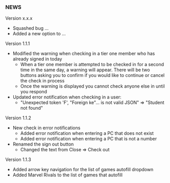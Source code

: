 ### NEWS

Version x.x.x

- Squashed bug ...
- Added a new option to ...

Version 1.1.1

- Modified the warning when checking in a tier one member who has already signed in today
  - When a tier one member is attempted to be checked in for a second time in the same day, a warning will appear. There will be two buttons asking you to confirm if you would like to continue or cancel the check in process
  - Once the warning is displayed you cannot check anyone else in until you respond
- Updated error notification when checking in a user:
  - "Unexpected token 'F', "Foreign ke"... is not valid JSON" => "Student not found"

Version 1.1.2

- New check in error notifications
  - Added error notification when entering a PC that does not exist
  - Added error notification when entering a PC that is not a number
- Renamed the sign out button
  - Changed the text from Close => Check out

Version 1.1.3

- Added arrow key navigation for the list of games autofill dropdown
- Added Marvel Rivals to the list of games that autofill
